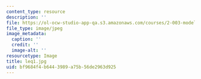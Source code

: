 ```yaml
---
content_type: resource
description: ''
file: https://ol-ocw-studio-app-qa.s3.amazonaws.com/courses/2-003-modeling-dynamics-and-control-i-spring-2005/bf9684f4b6443989a75b56de2963d925_leq1.jpg
file_type: image/jpeg
image_metadata:
  caption: ''
  credit: ''
  image-alt: ''
resourcetype: Image
title: leq1.jpg
uid: bf9684f4-b644-3989-a75b-56de2963d925
---
```

